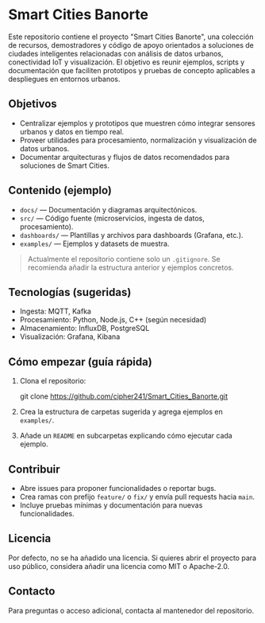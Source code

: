 # Smart Cities Banorte

Este repositorio contiene el proyecto "Smart Cities Banorte", una colección de recursos, demostradores y código de apoyo orientados a soluciones de ciudades inteligentes relacionadas con análisis de datos urbanos, conectividad IoT y visualización. El objetivo es reunir ejemplos, scripts y documentación que faciliten prototipos y pruebas de concepto aplicables a despliegues en entornos urbanos.

## Objetivos

- Centralizar ejemplos y prototipos que muestren cómo integrar sensores urbanos y datos en tiempo real.
- Proveer utilidades para procesamiento, normalización y visualización de datos urbanos.
- Documentar arquitecturas y flujos de datos recomendados para soluciones de Smart Cities.

## Contenido (ejemplo)

- `docs/` — Documentación y diagramas arquitectónicos.
- `src/` — Código fuente (microservicios, ingesta de datos, procesamiento).
- `dashboards/` — Plantillas y archivos para dashboards (Grafana, etc.).
- `examples/` — Ejemplos y datasets de muestra.

> Actualmente el repositorio contiene solo un `.gitignore`. Se recomienda añadir la estructura anterior y ejemplos concretos.

## Tecnologías (sugeridas)

- Ingesta: MQTT, Kafka
- Procesamiento: Python, Node.js, C++ (según necesidad)
- Almacenamiento: InfluxDB, PostgreSQL
- Visualización: Grafana, Kibana

## Cómo empezar (guía rápida)

1. Clona el repositorio:

   git clone https://github.com/cipher241/Smart_Cities_Banorte.git

2. Crea la estructura de carpetas sugerida y agrega ejemplos en `examples/`.
3. Añade un `README` en subcarpetas explicando cómo ejecutar cada ejemplo.

## Contribuir

- Abre issues para proponer funcionalidades o reportar bugs.
- Crea ramas con prefijo `feature/` o `fix/` y envía pull requests hacia `main`.
- Incluye pruebas mínimas y documentación para nuevas funcionalidades.

## Licencia

Por defecto, no se ha añadido una licencia. Si quieres abrir el proyecto para uso público, considera añadir una licencia como MIT o Apache-2.0.

## Contacto

Para preguntas o acceso adicional, contacta al mantenedor del repositorio.
